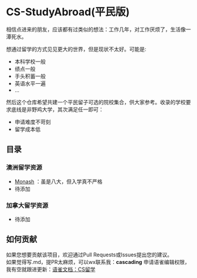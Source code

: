 # CS-StudyAbroad(平民版)
相信点进来的朋友，应该都有过类似的想法：工作几年，对工作厌烦了，生活像一潭死水。  

想通过留学的方式见见更大的世界，但是现状不太好。可能是:
- 本科学校一般
- 绩点一般
- 手头积蓄一般
- 英语水平一遍
- ...
  
然后这个仓库希望共建一个平民留子可选的院校集合，供大家参考。收录的学校要求底线是非野鸡大学，其次满足任一即可：
- 申请难度不苛刻
- 留学成本低


## 目录

### 澳洲留学资源
- [Monash](https://github.com/Trade-Offf/CS-studyAbroad/blob/main/%E6%BE%B3%E6%B4%B2/Monash.md) ：虽是八大，但入学真不严格
- 待添加

### 加拿大留学资源

- 待添加

## 如何贡献

如果您想要贡献该项目，欢迎通过Pull Requests或Issues提出您的建议。  
如果觉得写.md，提PR太麻烦，可以wx联系我：**cascading** 申请语雀编辑权限，我有空就跟进更新：[语雀文档：CS留学](https://www.yuque.com/cascading/ly7p4a)